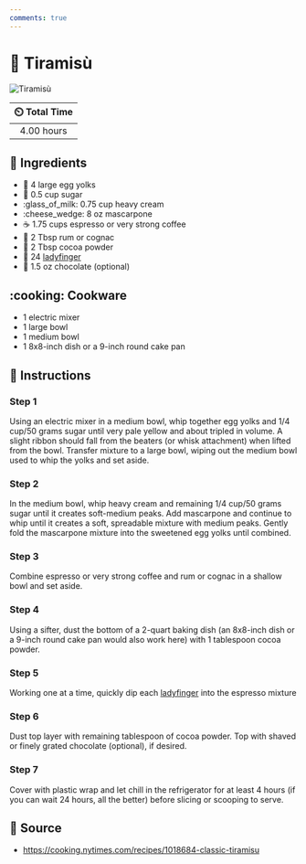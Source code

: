 ```yaml
---
comments: true
---
```

# :cake: Tiramisù

![Tiramisù](../assets/images/tiramisù.jpg)

| :timer_clock: Total Time |
|:-----------------------: |
| 4.00 hours |

## :salt: Ingredients

- :egg: 4 large egg yolks
- :candy: 0.5 cup sugar
- :glass_of_milk: 0.75 cup heavy cream
- :cheese_wedge: 8 oz mascarpone
- :coffee: 1.75 cups espresso or very strong coffee
- :tumbler_glass: 2 Tbsp rum or cognac
- :chocolate_bar: 2 Tbsp cocoa powder
- :baguette_bread: 24 [ladyfinger][1]
- :chocolate_bar: 1.5 oz chocolate (optional)

## :cooking: Cookware

- 1 electric mixer
- 1 large bowl
- 1 medium bowl
- 1 8x8-inch dish or a 9-inch round cake pan

## :pencil: Instructions

### Step 1

Using an electric mixer in a medium bowl, whip together egg yolks and 1/4 cup/50 grams sugar until very pale yellow and
about tripled in volume. A slight ribbon should fall from the beaters (or whisk attachment) when lifted from the bowl.
Transfer mixture to a large bowl, wiping out the medium bowl used to whip the yolks and set aside.

### Step 2

In the medium bowl, whip heavy cream and remaining 1/4 cup/50 grams sugar until it creates soft-medium peaks. Add
mascarpone and continue to whip until it creates a soft, spreadable mixture with medium peaks. Gently fold the
mascarpone mixture into the sweetened egg yolks until combined.

### Step 3

Combine espresso or very strong coffee and rum or cognac in a shallow bowl and set aside.

### Step 4

Using a sifter, dust the bottom of a 2-quart baking dish (an 8x8-inch dish or a 9-inch round cake pan would also work
here) with 1 tablespoon cocoa powder.

### Step 5

Working one at a time, quickly dip each [ladyfinger][1] into the espresso mixture

### Step 6

Dust top layer with remaining tablespoon of cocoa powder. Top with shaved or finely grated chocolate (optional), if
desired.

### Step 7

Cover with plastic wrap and let chill in the refrigerator for at least 4 hours (if you can wait 24 hours, all the
better) before slicing or scooping to serve.

## :link: Source

- <https://cooking.nytimes.com/recipes/1018684-classic-tiramisu>

[1]: <../cookies-and-bars/ladyfingers.md>
